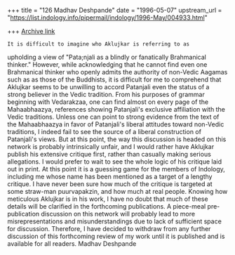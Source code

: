 +++
title = "126 Madhav Deshpande"
date = "1996-05-07"
upstream_url = "https://list.indology.info/pipermail/indology/1996-May/004933.html"

+++
[Archive link](https://list.indology.info/pipermail/indology/1996-May/004933.html)

	It is difficult to imagine who Aklujkar is referring to as
upholding a view of "Pata;njali as a blindly or fanatically Brahmanical
thinker."  However, while acknowledging that he cannot find even one 
Brahmanical thinker who openly admits the authority of non-Vedic Aagamas 
such as as those of the Buddhists, it is difficult for me to comprehend 
that Aklujkar seems to be unwilling to accord Patanjali even the status 
of a strong believer in the Vedic tradition.  From his purposes of 
grammar beginning with Vedarakzaa, one can find almost on every page of 
the Mahaabhaazya, references showing Patanjali's exclusive affiliation 
with the Vedic traditions.  Unless one can point to strong evidence from 
the text of the Mahaabhaazya in favor of Patanjali's liberal attitudes 
toward non-Vedic traditions, I indeed fail to see the source of a liberal 
construction of Patanjali's views.
	But at this point, the way this discussion is headed on this
network is probably intrinsically unfair, and I would rather have Aklujkar
publish his extensive critique first, rather than casually making serious
allegations.  I would prefer to wait to see the whole logic of his
critique laid out in print.  At this point it is a guessing game for the
members of Indology, including me whose name has been mentioned as a
target of a lengthy critique.  I have never been sure how much of the
critique is targeted at some straw-man puurvapakzin, and how much at real
people.  Knowing how meticulous Aklujkar is in his work, I have no doubt 
that much of these details will be clarified in the forthcoming 
publications.  A piece-meal pre-publication discussion on this network 
will probably lead to more misrepresentations and misunderstandings due 
to lack of sufficient space for discussion.  Therefore, I have decided to 
withdraw from any further discussion of this forthcoming review of my 
work until it is published and is available for all readers.
	Madhav Deshpande 





